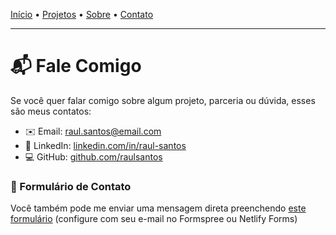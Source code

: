[Início](index.md) • [Projetos](projetos.md) • [Sobre](sobre.md) • [Contato](contato.md)

---

# 📬 Fale Comigo

Se você quer falar comigo sobre algum projeto, parceria ou dúvida, esses são meus contatos:

- ✉️ Email: raul.santos@email.com
- 💼 LinkedIn: [linkedin.com/in/raul-santos](https://linkedin.com/in/raul-santos)
- 💻 GitHub: [github.com/raulsantos](https://github.com/raulsantos)

### 📩 Formulário de Contato

Você também pode me enviar uma mensagem direta preenchendo [este formulário](https://formspree.io/) (configure com seu e-mail no Formspree ou Netlify Forms)

